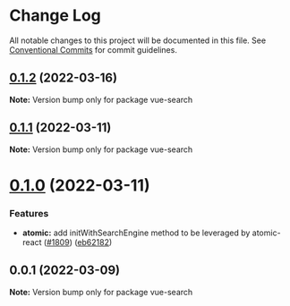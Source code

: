 # Change Log

All notable changes to this project will be documented in this file.
See [Conventional Commits](https://conventionalcommits.org) for commit guidelines.

## [0.1.2](https://github.com/coveo/ui-kit/compare/vue-search@0.1.1...vue-search@0.1.2) (2022-03-16)

**Note:** Version bump only for package vue-search





## [0.1.1](https://github.com/coveo/ui-kit/compare/vue-search@0.1.0...vue-search@0.1.1) (2022-03-11)

**Note:** Version bump only for package vue-search





# [0.1.0](https://github.com/coveo/ui-kit/compare/vue-search@0.0.1...vue-search@0.1.0) (2022-03-11)


### Features

* **atomic:** add initWithSearchEngine method to be leveraged by atomic-react ([#1809](https://github.com/coveo/ui-kit/issues/1809)) ([eb62182](https://github.com/coveo/ui-kit/commit/eb621827d2beea2a7bda7d24cc84c6f30fe56a55))





## 0.0.1 (2022-03-09)

**Note:** Version bump only for package vue-search
